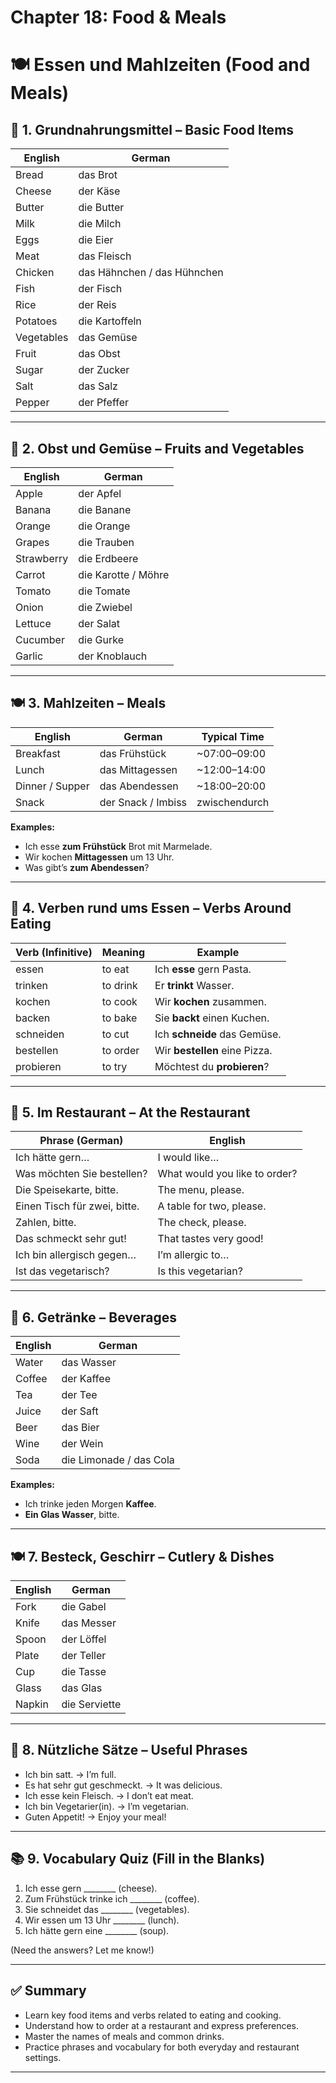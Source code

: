 # Chapter 18: Food & Meals

# 🍽️ Essen und Mahlzeiten (Food and Meals)

## 🍞 1. **Grundnahrungsmittel – Basic Food Items**

| English    | German                      |
| ---------- | --------------------------- |
| Bread      | das Brot                    |
| Cheese     | der Käse                    |
| Butter     | die Butter                  |
| Milk       | die Milch                   |
| Eggs       | die Eier                    |
| Meat       | das Fleisch                 |
| Chicken    | das Hähnchen / das Hühnchen |
| Fish       | der Fisch                   |
| Rice       | der Reis                    |
| Potatoes   | die Kartoffeln              |
| Vegetables | das Gemüse                  |
| Fruit      | das Obst                    |
| Sugar      | der Zucker                  |
| Salt       | das Salz                    |
| Pepper     | der Pfeffer                 |

---

## 🥗 2. **Obst und Gemüse – Fruits and Vegetables**

| English    | German              |
| ---------- | ------------------- |
| Apple      | der Apfel           |
| Banana     | die Banane          |
| Orange     | die Orange          |
| Grapes     | die Trauben         |
| Strawberry | die Erdbeere        |
| Carrot     | die Karotte / Möhre |
| Tomato     | die Tomate          |
| Onion      | die Zwiebel         |
| Lettuce    | der Salat           |
| Cucumber   | die Gurke           |
| Garlic     | der Knoblauch       |

---

## 🍽️ 3. **Mahlzeiten – Meals**

| English         | German             | Typical Time  |
| --------------- | ------------------ | ------------- |
| Breakfast       | das Frühstück      | \~07:00–09:00 |
| Lunch           | das Mittagessen    | \~12:00–14:00 |
| Dinner / Supper | das Abendessen     | \~18:00–20:00 |
| Snack           | der Snack / Imbiss | zwischendurch |

**Examples:**

* Ich esse **zum Frühstück** Brot mit Marmelade.
* Wir kochen **Mittagessen** um 13 Uhr.
* Was gibt’s **zum Abendessen**?

---

## 🥘 4. **Verben rund ums Essen – Verbs Around Eating**

| Verb (Infinitive) | Meaning  | Example                       |
| ----------------- | -------- | ----------------------------- |
| essen             | to eat   | Ich **esse** gern Pasta.      |
| trinken           | to drink | Er **trinkt** Wasser.         |
| kochen            | to cook  | Wir **kochen** zusammen.      |
| backen            | to bake  | Sie **backt** einen Kuchen.   |
| schneiden         | to cut   | Ich **schneide** das Gemüse.  |
| bestellen         | to order | Wir **bestellen** eine Pizza. |
| probieren         | to try   | Möchtest du **probieren**?    |

---

## 🍴 5. **Im Restaurant – At the Restaurant**

| Phrase (German)              | English                       |
| ---------------------------- | ----------------------------- |
| Ich hätte gern…              | I would like…                 |
| Was möchten Sie bestellen?   | What would you like to order? |
| Die Speisekarte, bitte.      | The menu, please.             |
| Einen Tisch für zwei, bitte. | A table for two, please.      |
| Zahlen, bitte.               | The check, please.            |
| Das schmeckt sehr gut!       | That tastes very good!        |
| Ich bin allergisch gegen…    | I’m allergic to…              |
| Ist das vegetarisch?         | Is this vegetarian?           |

---

## 🥤 6. **Getränke – Beverages**

| English | German                  |
| ------- | ----------------------- |
| Water   | das Wasser              |
| Coffee  | der Kaffee              |
| Tea     | der Tee                 |
| Juice   | der Saft                |
| Beer    | das Bier                |
| Wine    | der Wein                |
| Soda    | die Limonade / das Cola |

**Examples:**

* Ich trinke jeden Morgen **Kaffee**.
* **Ein Glas Wasser**, bitte.

---

## 🍽️ 7. **Besteck, Geschirr – Cutlery & Dishes**

| English | German        |
| ------- | ------------- |
| Fork    | die Gabel     |
| Knife   | das Messer    |
| Spoon   | der Löffel    |
| Plate   | der Teller    |
| Cup     | die Tasse     |
| Glass   | das Glas      |
| Napkin  | die Serviette |

---

## 🧠 8. **Nützliche Sätze – Useful Phrases**

* Ich bin satt. → I’m full.
* Es hat sehr gut geschmeckt. → It was delicious.
* Ich esse kein Fleisch. → I don’t eat meat.
* Ich bin Vegetarier(in). → I’m vegetarian.
* Guten Appetit! → Enjoy your meal!

---

## 📚 9. Vocabulary Quiz (Fill in the Blanks)

1. Ich esse gern \_\_\_\_\_\_\_\_ (cheese).
2. Zum Frühstück trinke ich \_\_\_\_\_\_\_\_ (coffee).
3. Sie schneidet das \_\_\_\_\_\_\_\_ (vegetables).
4. Wir essen um 13 Uhr \_\_\_\_\_\_\_\_ (lunch).
5. Ich hätte gern eine \_\_\_\_\_\_\_\_ (soup).

(Need the answers? Let me know!)

---

## ✅ Summary

* Learn key food items and verbs related to eating and cooking.
* Understand how to order at a restaurant and express preferences.
* Master the names of meals and common drinks.
* Practice phrases and vocabulary for both everyday and restaurant settings.

---